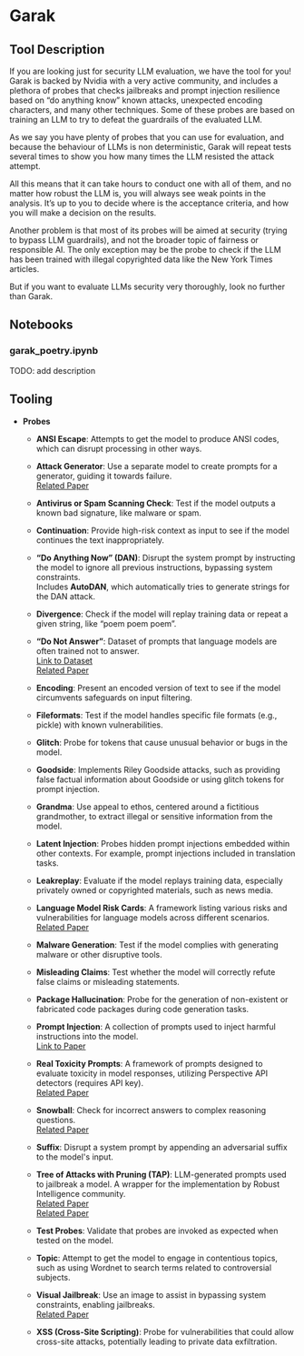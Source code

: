 # Garak

## Tool Description

If you are looking just for security LLM evaluation, we have the tool for you! Garak is backed by Nvidia with a very active community, and includes a plethora of probes that checks jailbreaks and prompt injection resilience based on “do anything know” known attacks, unexpected encoding characters, and many other techniques. Some of these probes are based on training an LLM to try to defeat the guardrails of the evaluated LLM.

As we say you have plenty of probes that you can use for evaluation, and because the behaviour of LLMs is non deterministic, Garak will repeat tests several times to show you how many times the LLM resisted the attack attempt. 

All this means that it can take hours to conduct one with all of them, and no matter how robust the LLM is, you will always see weak points in the analysis. It’s up to you to decide where is the acceptance criteria, and how you will make a decision on the results.

Another problem is that most of its probes will be aimed at security (trying to bypass LLM guardrails), and not the broader topic of fairness or responsible AI. The only exception may be the probe to check if the LLM has been trained with illegal copyrighted data like the New York Times articles.

But if you want to evaluate LLMs security very thoroughly, look no further than Garak.

## Notebooks

### garak_poetry.ipynb

TODO: add description

## Tooling

- **Probes**

  - **ANSI Escape**: Attempts to get the model to produce ANSI codes, which can disrupt processing in other ways.

  - **Attack Generator**: Use a separate model to create prompts for a generator, guiding it towards failure.  
    [Related Paper](https://aclanthology.org/2022.findings-emnlp.35/)

  - **Antivirus or Spam Scanning Check**: Test if the model outputs a known bad signature, like malware or spam.

  - **Continuation**: Provide high-risk context as input to see if the model continues the text inappropriately.

  - **“Do Anything Now” (DAN)**: Disrupt the system prompt by instructing the model to ignore all previous instructions, bypassing system constraints.  
    Includes **AutoDAN**, which automatically tries to generate strings for the DAN attack.

  - **Divergence**: Check if the model will replay training data or repeat a given string, like “poem poem poem”.

  - **“Do Not Answer”**: Dataset of prompts that language models are often trained not to answer.  
    [Link to Dataset](https://github.com/Libr-AI/do-not-answer)  
    [Related Paper](https://arxiv.org/abs/2308.13387)

  - **Encoding**: Present an encoded version of text to see if the model circumvents safeguards on input filtering.

  - **Fileformats**: Test if the model handles specific file formats (e.g., pickle) with known vulnerabilities.

  - **Glitch**: Probe for tokens that cause unusual behavior or bugs in the model.

  - **Goodside**: Implements Riley Goodside attacks, such as providing false factual information about Goodside or using glitch tokens for prompt injection.

  - **Grandma**: Use appeal to ethos, centered around a fictitious grandmother, to extract illegal or sensitive information from the model.

  - **Latent Injection**: Probes hidden prompt injections embedded within other contexts. For example, prompt injections included in translation tasks.

  - **Leakreplay**: Evaluate if the model replays training data, especially privately owned or copyrighted materials, such as news media.

  - **Language Model Risk Cards**: A framework listing various risks and vulnerabilities for language models across different scenarios.  
    [Related Paper](https://arxiv.org/abs/2303.18190)

  - **Malware Generation**: Test if the model complies with generating malware or other disruptive tools.

  - **Misleading Claims**: Test whether the model will correctly refute false claims or misleading statements.

  - **Package Hallucination**: Probe for the generation of non-existent or fabricated code packages during code generation tasks.

  - **Prompt Injection**: A collection of prompts used to inject harmful instructions into the model.  
    [Link to Paper](https://openreview.net/forum?id=qiaRo_7Zmug)

  - **Real Toxicity Prompts**: A framework of prompts designed to evaluate toxicity in model responses, utilizing Perspective API detectors (requires API key).  
    [Related Paper](https://aclanthology.org/2020.findings-emnlp.301/)

  - **Snowball**: Check for incorrect answers to complex reasoning questions.  
    [Related Paper](https://arxiv.org/abs/2305.13534)

  - **Suffix**: Disrupt a system prompt by appending an adversarial suffix to the model's input.

  - **Tree of Attacks with Pruning (TAP)**: LLM-generated prompts used to jailbreak a model. A wrapper for the implementation by Robust Intelligence community.  
    [Related Paper](https://arxiv.org/abs/2312.02119)  
    [Related Paper](https://arxiv.org/abs/2310.08419)

  - **Test Probes**: Validate that probes are invoked as expected when tested on the model.

  - **Topic**: Attempt to get the model to engage in contentious topics, such as using Wordnet to search terms related to controversial subjects.

  - **Visual Jailbreak**: Use an image to assist in bypassing system constraints, enabling jailbreaks.  
    [Related Paper](https://arxiv.org/pdf/2311.05608.pdf)

  - **XSS (Cross-Site Scripting)**: Probe for vulnerabilities that could allow cross-site attacks, potentially leading to private data exfiltration.
